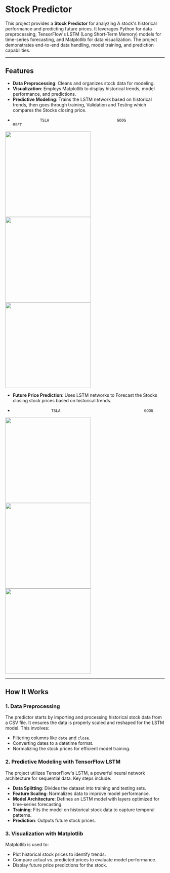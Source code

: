 # Stock Predictor

This project provides a **Stock Predictor** for analyzing A stock's historical performance and predicting future prices. It leverages Python for data preprocessing, TensorFlow's LSTM (Long Short-Term Memory) models for time-series forecasting, and Matplotlib for data visualization. The project demonstrates end-to-end data handling, model training, and prediction capabilities.


---

## Features

- **Data Preprocessing**: Cleans and organizes stock data for modeling.
- **Visualization**: Employs Matplotlib to display historical trends, model performance, and predictions.
- **Predictive Modeling**: Trains the LSTM network based on historical trends, then goes through training, Validation and Testing which compares the Stocks closing price.
-                 TSLA                              GOOG                            MSFT
<img src="https://github.com/user-attachments/assets/fed42445-0708-4aab-a020-f789d66ffa83" width="270">
<img src="https://github.com/user-attachments/assets/eeb1e097-8c6d-4270-af96-b2212d1ccce6" width="270">
<img src="https://github.com/user-attachments/assets/8de741b8-e04b-4807-943e-0e6f1eb023d5" width="270">

- **Future Price Prediction**: Uses LSTM networks to Forecast the Stocks closing stock prices based on historical trends.

-                      TSLA                                     GOOG
<img src="https://github.com/user-attachments/assets/ec022f06-bc1e-47ee-94ec-bc890df54967" width="270">
<img src="https://github.com/user-attachments/assets/c65772b5-cec1-4653-adca-4396bca0c858" width="270">
<img src="https://github.com/user-attachments/assets/dd351163-045b-44c6-ac13-1d1d3f71236e" width="270">


---

## How It Works

### 1. Data Preprocessing

The predictor starts by importing and processing historical stock data from a CSV file. It ensures the data is properly scaled and reshaped for the LSTM model. This involves:
- Filtering columns like `date` and `close`.
- Converting dates to a datetime format.
- Normalizing the stock prices for efficient model training.

### 2. Predictive Modeling with TensorFlow LSTM

The project utilizes TensorFlow's LSTM, a powerful neural network architecture for sequential data. Key steps include:
- **Data Splitting**: Divides the dataset into training and testing sets.
- **Feature Scaling**: Normalizes data to improve model performance.
- **Model Architecture**: Defines an LSTM model with layers optimized for time-series forecasting.
- **Training**: Fits the model on historical stock data to capture temporal patterns.
- **Prediction**: Outputs future stock prices.

### 3. Visualization with Matplotlib

Matplotlib is used to:
- Plot historical stock prices to identify trends.
- Compare actual vs. predicted prices to evaluate model performance.
- Display future price predictions for the stock.
